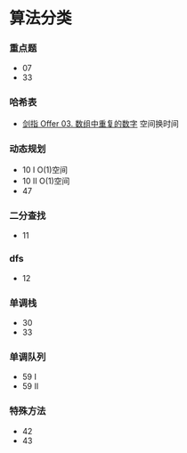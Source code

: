 # 算法分类


### 重点题

- 07
- 33

### 哈希表

- [剑指 Offer 03. 数组中重复的数字](https://leetcode-cn.com/problems/shu-zu-zhong-zhong-fu-de-shu-zi-lcof/) 空间换时间

### 动态规划

- 10 I O(1)空间
- 10 II O(1)空间
- 47

### 二分查找

- 11 

### dfs

- 12

### 单调栈

- 30
- 33

### 单调队列

- 59 I
- 59 II

### 特殊方法

- 42
- 43
